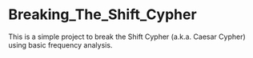 # Breaking_The_Shift_Cypher
This is a simple project to break the Shift Cypher (a.k.a. Caesar Cypher) using basic frequency analysis.

